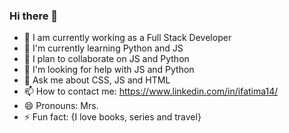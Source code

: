 ### Hi there 👋
- 🔭 I am currently working as a Full Stack Developer 
- 🌱 I'm currently learning Python and JS
- 👯 I plan to collaborate on JS and Python
- 🤔 I'm looking for help with JS and Python
- 💬 Ask me about CSS, JS and HTML
- 📫 How to contact me: https://www.linkedin.com/in/ifatima14/
- 😄 Pronouns: Mrs.
- ⚡ Fun fact:
{I love books, series and travel}
